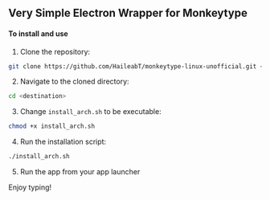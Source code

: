 ## Very Simple Electron Wrapper for Monkeytype

#### To install and use

1. Clone the repository:

```bash
git clone https://github.com/HaileabT/monkeytype-linux-unofficial.git <destination>
```

2. Navigate to the cloned directory:

```bash
cd <destination>
```

3. Change `install_arch.sh` to be executable:

```bash
chmod +x install_arch.sh
```

4. Run the installation script:

```bash
./install_arch.sh
```

5. Run the app from your app launcher

Enjoy typing!
